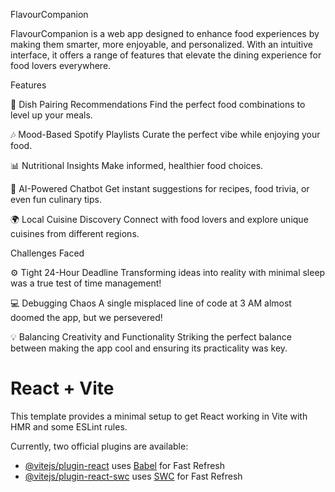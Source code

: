 FlavourCompanion


FlavourCompanion is a web app designed to enhance food experiences by making them smarter, more enjoyable, and personalized. With an intuitive interface, it offers a range of features that elevate the dining experience for food lovers everywhere.

Features


🍴 Dish Pairing Recommendations
Find the perfect food combinations to level up your meals.

🎶 Mood-Based Spotify Playlists
Curate the perfect vibe while enjoying your food.

📊 Nutritional Insights
Make informed, healthier food choices.

💬 AI-Powered Chatbot
Get instant suggestions for recipes, food trivia, or even fun culinary tips.

🌍 Local Cuisine Discovery
Connect with food lovers and explore unique cuisines from different regions.

Challenges Faced


⚙️ Tight 24-Hour Deadline
Transforming ideas into reality with minimal sleep was a true test of time management!

💻 Debugging Chaos
A single misplaced line of code at 3 AM almost doomed the app, but we persevered!

💡 Balancing Creativity and Functionality
Striking the perfect balance between making the app cool and ensuring its practicality was key.


























# React + Vite

This template provides a minimal setup to get React working in Vite with HMR and some ESLint rules.

Currently, two official plugins are available:

- [@vitejs/plugin-react](https://github.com/vitejs/vite-plugin-react/blob/main/packages/plugin-react/README.md) uses [Babel](https://babeljs.io/) for Fast Refresh
- [@vitejs/plugin-react-swc](https://github.com/vitejs/vite-plugin-react-swc) uses [SWC](https://swc.rs/) for Fast Refresh

